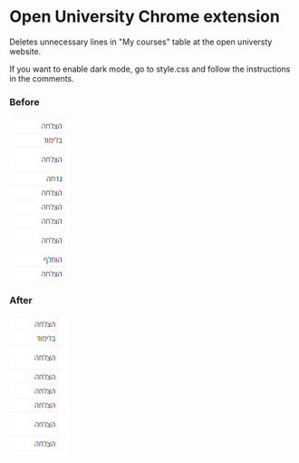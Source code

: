 # Open University Chrome extension
Deletes unnecessary lines in "My courses" table at the open universty website.

If you want to enable dark mode, go to style.css and follow the instructions in the comments.



### Before
![image1](https://github.com/yuvalco/Open-University-Chrome-extension/blob/master/Before.png)

### After
![image2](https://github.com/yuvalco/Open-University-Chrome-extension/blob/master/After.png)